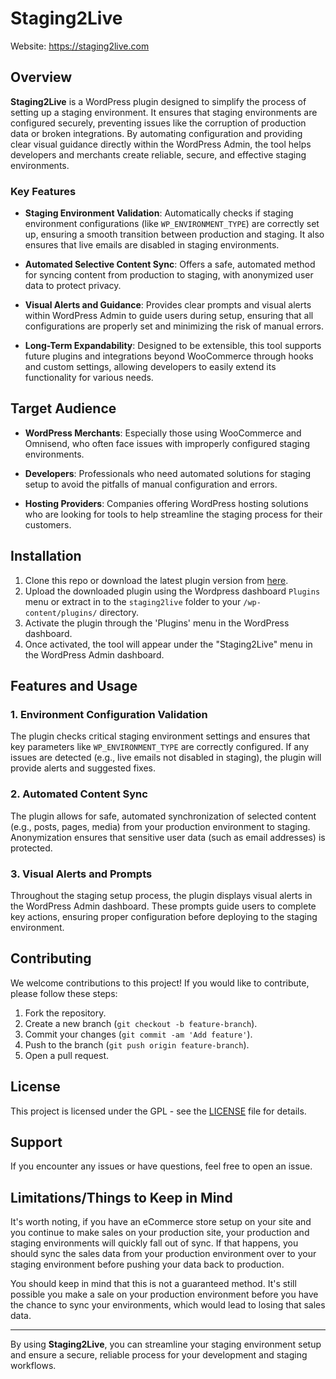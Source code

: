 # Staging2Live

Website: https://staging2live.com

## Overview

**Staging2Live** is a WordPress plugin designed to simplify the process of setting up a staging environment. It ensures that staging environments are configured securely, preventing issues like the corruption of production data or broken integrations. By automating configuration and providing clear visual guidance directly within the WordPress Admin, the tool helps developers and merchants create reliable, secure, and effective staging environments.

### Key Features

- **Staging Environment Validation**: Automatically checks if staging environment configurations (like `WP_ENVIRONMENT_TYPE`) are correctly set up, ensuring a smooth transition between production and staging. It also ensures that live emails are disabled in staging environments.

- **Automated Selective Content Sync**: Offers a safe, automated method for syncing content from production to staging, with anonymized user data to protect privacy.

- **Visual Alerts and Guidance**: Provides clear prompts and visual alerts within WordPress Admin to guide users during setup, ensuring that all configurations are properly set and minimizing the risk of manual errors.

- **Long-Term Expandability**: Designed to be extensible, this tool supports future plugins and integrations beyond WooCommerce through hooks and custom settings, allowing developers to easily extend its functionality for various needs.

## Target Audience

- **WordPress Merchants**: Especially those using WooCommerce and Omnisend, who often face issues with improperly configured staging environments.

- **Developers**: Professionals who need automated solutions for staging setup to avoid the pitfalls of manual configuration and errors.

- **Hosting Providers**: Companies offering WordPress hosting solutions who are looking for tools to help streamline the staging process for their customers.

## Installation

1. Clone this repo or download the latest plugin version from [here](https://github.com/omnisend/staging2live/archive/refs/heads/main.zip).
2. Upload the downloaded plugin using the Wordpress dashboard `Plugins` menu or extract in to the `staging2live` folder to your `/wp-content/plugins/` directory.
3. Activate the plugin through the 'Plugins' menu in the WordPress dashboard.
4. Once activated, the tool will appear under the "Staging2Live" menu in the WordPress Admin dashboard.

## Features and Usage

### 1. Environment Configuration Validation
The plugin checks critical staging environment settings and ensures that key parameters like `WP_ENVIRONMENT_TYPE` are correctly configured. If any issues are detected (e.g., live emails not disabled in staging), the plugin will provide alerts and suggested fixes.

### 2. Automated Content Sync
The plugin allows for safe, automated synchronization of selected content (e.g., posts, pages, media) from your production environment to staging. Anonymization ensures that sensitive user data (such as email addresses) is protected.

### 3. Visual Alerts and Prompts
Throughout the staging setup process, the plugin displays visual alerts in the WordPress Admin dashboard. These prompts guide users to complete key actions, ensuring proper configuration before deploying to the staging environment.

## Contributing

We welcome contributions to this project! If you would like to contribute, please follow these steps:

1. Fork the repository.
2. Create a new branch (`git checkout -b feature-branch`).
3. Commit your changes (`git commit -am 'Add feature'`).
4. Push to the branch (`git push origin feature-branch`).
5. Open a pull request.

## License

This project is licensed under the GPL - see the [LICENSE](LICENSE) file for details.

## Support

If you encounter any issues or have questions, feel free to open an issue.

## Limitations/Things to Keep in Mind

It's worth noting, if you have an eCommerce store setup on your site and you continue to make sales on your production site, your production and staging environments will quickly fall out of sync. If that happens, you should sync the sales data from your production environment over to your staging environment before pushing your data back to production.

You should keep in mind that this is not a guaranteed method. It's still possible you make a sale on your production environment before you have the chance to sync your environments, which would lead to losing that sales data.

---

By using **Staging2Live**, you can streamline your staging environment setup and ensure a secure, reliable process for your development and staging workflows.
